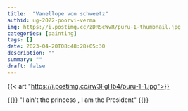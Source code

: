 ```yaml
---
title:  "Vanellope von schweetz"
authid: ug-2022-poorvi-verma
img: https://i.postimg.cc/zDRScWvR/puru-1-thumbnail.jpg
categories: [painting]
tags: []
date: 2023-04-20T08:48:28+05:30
description: ""
summary: ""
draft: false
---
```


{{< art "https://i.postimg.cc/rw3FgHb4/puru-1-1.jpg">}}


{{<quote>}}
"I ain't the princess , I am the President"
{{</quote>}}
